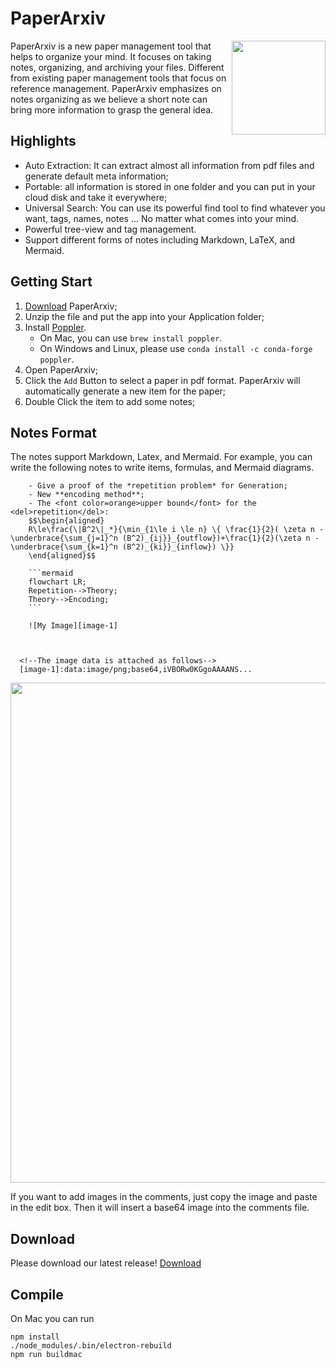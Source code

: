 

# PaperArxiv

<img src="https://user-images.githubusercontent.com/1419566/42982474-04dc27b8-8c14-11e8-8a07-a15e6007c6a8.png" align="right" width="150">

PaperArxiv is a new paper management tool that helps to organize your mind. It focuses on taking notes, organizing, and archiving your files. Different from existing paper management tools that focus on reference management. PaperArxiv emphasizes on notes organizing as we believe a short note can bring more information to grasp the general idea.


## Highlights

- Auto Extraction: It can extract almost all information from pdf files and generate default meta information;
- Portable: all information is stored in one folder and you can put in your cloud disk and take it everywhere;
- Universal Search: You can use its powerful find tool to find whatever you want, tags, names, notes ... No matter what comes into your mind.
- Powerful tree-view and tag management.
- Support different forms of notes including Markdown, LaTeX, and Mermaid.

## Getting Start
1. [Download](https://github.com/fuzihaofzh/PaperArxiv/releases) PaperArxiv;
2. Unzip the file and put the app into your Application folder;
3. Install [Poppler](https://poppler.freedesktop.org/). 
    - On Mac, you can use `brew install poppler`.
    - On Windows and Linux, please use `conda install -c conda-forge poppler`.
4. Open PaperArxiv;
5. Click the `Add` Button to select a paper in pdf format. PaperArxiv will automatically generate a new item for the paper;
6. Double Click the item to add some notes;

## Notes Format
The notes support Markdown, Latex, and Mermaid. For example, you can write the following notes to write items, formulas, and Mermaid diagrams.
```
    - Give a proof of the *repetition problem* for Generation;
    - New **encoding method**;
    - The <font color=orange>upper bound</font> for the <del>repetition</del>:
    $$\begin{aligned}
    R\le\frac{\|B^2\|_*}{\min_{1\le i \le n} \{ \frac{1}{2}( \zeta n - \underbrace{\sum_{j=1}^n (B^2)_{ij}}_{outflow})+\frac{1}{2}(\zeta n - \underbrace{\sum_{k=1}^n (B^2)_{ki}}_{inflow}) \}}
    \end{aligned}$$

    ```mermaid
    flowchart LR;
    Repetition-->Theory;
    Theory-->Encoding;
    ```

    ![My Image][image-1]



  <!--The image data is attached as follows-->
  [image-1]:data:image/png;base64,iVBORw0KGgoAAAANS...

```


<p align="center">
  <img src="https://user-images.githubusercontent.com/1419566/147880349-5717d2e5-ad25-461b-8a80-ffab2a13b02b.png" width="800">
</p>
If you want to add images in the comments, just copy the image and paste in the edit box. Then it will insert a base64 image into the comments file.

## Download
Please download our latest release! [Download](https://github.com/fuzihaofzh/PaperArxiv/releases)

## Compile
On Mac you can run
```
npm install
./node_modules/.bin/electron-rebuild
npm run buildmac
```
